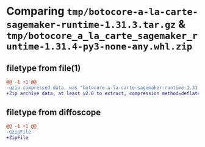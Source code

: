 # Comparing `tmp/botocore-a-la-carte-sagemaker-runtime-1.31.3.tar.gz` & `tmp/botocore_a_la_carte_sagemaker_runtime-1.31.4-py3-none-any.whl.zip`

## filetype from file(1)

```diff
@@ -1 +1 @@
-gzip compressed data, was "botocore-a-la-carte-sagemaker-runtime-1.31.3.tar", last modified: Fri Jul 14 01:46:42 2023, max compression
+Zip archive data, at least v2.0 to extract, compression method=deflate
```

## filetype from diffoscope

```diff
@@ -1 +1 @@
-GzipFile
+ZipFile
```

